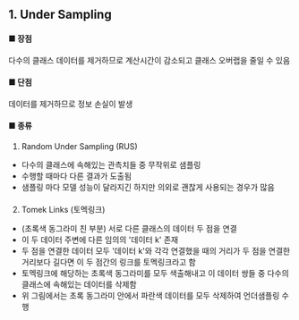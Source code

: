 ## 1. Under Sampling 

#### ■ 장점
다수의 클래스 데이터를 제거하므로 계산시간이 감소되고 클래스 오버랩을 줄일 수 있음   

#### ■ 단점
데이터를 제거하므로 정보 손실이 발생

#### ■ 종류 
  
1) Random Under Sampling (RUS) 
-  다수의 클래스에 속해있는 관측치들 중 무작위로 샘플링 
-  수행할 때마다 다른 결과가 도출됨 
-  샘플링 마다 모델 성능이 달라지긴 하지만 의외로 괜찮게 사용되는 경우가 많음 
  
#### 
2) Tomek Links (토멕링크) 
-  (초록색 동그라미 친 부분) 서로 다른 클래스의 데이터 두 점을 연결  
-  이 두 데이터 주변에 다른 임의의 '데이터 k' 존재  
-  두 점을 연결한 데이터 모두 '데이터 k'와 각각 연결했을 때의 거리가 두 점을 연결한 거리보다 길다면 이 두 점간의 링크를 토멕링크라고 함  
-  토멕링크에 해당하는 초록색 동그라미를 모두 색출해내고 이 데이터 쌍들 중 다수의 클래스에 속해있는 데이터를 삭제함
-  위 그림에서는 초록 동그라미 안에서 파란색 데이터를 모두 삭제하여 언더샘플링 수행
